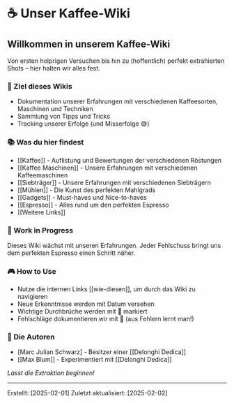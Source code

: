 
# ☕️ Unser Kaffee-Wiki

## Willkommen in unserem Kaffee-Wiki

  Von ersten holprigen Versuchen bis hin zu (hoffentlich) perfekt extrahierten Shots – hier halten wir alles fest.

### 🎯 Ziel dieses Wikis
- Dokumentation unserer Erfahrungen mit verschiedenen Kaffeesorten, Maschinen und Techniken
- Sammlung von Tipps und Tricks
- Tracking unserer Erfolge (und Misserfolge 😅)

### 📚 Was du hier findest

- [[Kaffee]] - Auflistung und Bewertungen der verschiedenen Röstungen
- [[Kaffee Maschinen]] - Unsere Erfahrungen mit verschiedenen Kaffeemaschinen
- [[Siebträger]] - Unsere Erfahrungen mit verschiedenen Siebträgern
- [[Mühlen]]  - Die Kunst des perfekten Mahlgrads
- [[Gadgets]] - Must-haves und Nice-to-haves
- [[Espresso]] - Alles rund um den perfekten Espresso
- [[Weitere Links]]

### 🌱 Work in Progress
Dieses Wiki wächst mit unseren Erfahrungen. Jeder Fehlschuss bringt uns dem perfekten Espresso einen Schritt näher.

### 🎮 How to Use
- Nutze die internen Links [[wie-diesen]], um durch das Wiki zu navigieren
- Neue Erkenntnisse werden mit Datum versehen
- Wichtige Durchbrüche werden mit 🌟 markiert
- Fehlschläge dokumentieren wir mit 🚫 (aus Fehlern lernt man!)

### 👥 Die Autoren
- [Marc Julian Schwarz] - Besitzer einer [[Delonghi Dedica]]
- [[Max Blum]] - Experimentiert mit [[Delonghi Dedica]]

*Lasst die Extraktion beginnen!*

---
Erstellt: [2025-02-01]
Zuletzt aktualisiert: [2025-02-02]

